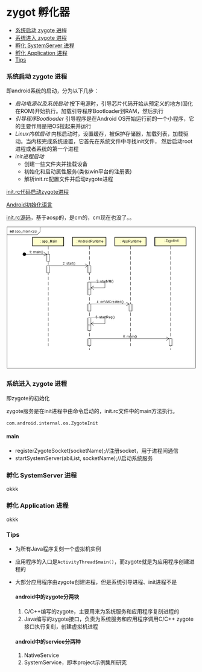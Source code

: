 # zygot 孵化器

- [系统启动 zygote 进程](#系统启动-zygote-进程)
- [系统进入 zygote 进程](#系统进入-zygote-进程)
- [孵化 SystemServer 进程](#孵化-systemserver-进程)
- [孵化 Application 进程](#孵化-application-进程)
- [ Tips ](#-tips-)

### 系统启动 zygote 进程
即android系统的启动，分为以下几步：
- _启动电源以及系统启动_
  按下电源时，引导芯片代码开始从预定义的地方(固化在ROM)开始执行。加载引导程序Bootloader到RAM，然后执行
- _引导程序Bootloader_
  引导程序是在Android OS开始运行前的一个小程序，它的主要作用是把OS拉起来并运行
- _Linux内核启动_
  内核启动时，设置缓存，被保护存储器，加载列表，加载驱动。当内核完成系统设置，它首先在系统文件中寻找init文件，
  然后启动root进程或者系统的第一个进程
- _init进程启动_
    - 创建一些文件夹并挂载设备
    - 初始化和启动属性服务(类似win平台的注册表)
    - 解析init.rc配置文件并启动zygote进程
    
[init.rc代码启动zygote进程](http://blog.csdn.net/fu_kevin0606/article/details/53469076)

[Android初始化语言](http://blog.csdn.net/hongbochen1223/article/details/56331690)

[init.rc源码](https://github.com/StephenRJ/cm12_system_core_rootdir)，基于aosp的，是cm的，cm现在也没了。。

![p](./img/app_main.png)

### 系统进入 zygote 进程
即zygote的初始化

zygote服务是在init进程中由命令启动的，init.rc文件中的main方法执行。
```
com.android.internal.os.ZygoteInit
```
  #### main 
  - registerZygoteSocket(socketName);//注册socket，用于进程间通信
  - startSystemServer(abiList, socketName);//启动系统服务


### 孵化 SystemServer 进程
okkk

### 孵化 Application 进程
okkk

### Tips   
- 为所有Java程序复刻一个虚拟机实例
- 应用程序的入口是`ActivityThread$main()`，而zygote就是为应用程序创建进程的
- 大部分应用程序由zygote创建进程，但是系统引导进程、init进程不是
  #### android中的zygote分两块
  1. C/C++编写的zygote，主要用来为系统服务和应用程序复刻进程的
  2. Java编写的zygote接口，负责为系统服务和应用程序调用C/C++ zygote接口执行复刻，创建虚拟机进程
  
  #### android中的service分两种
  1. NativeService
  2. SystemService，即本project示例集所研究